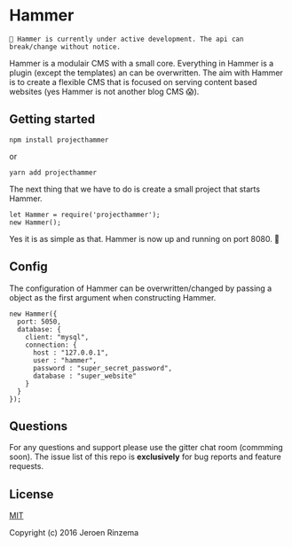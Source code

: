 # Hammer
```
🙏 Hammer is currently under active development. The api can break/change without notice.
```

Hammer is a modulair CMS with a small core. Everything in Hammer is a plugin (except the templates) an can be overwritten. The aim with Hammer is to create a flexible CMS that is focused on serving content based websites (yes Hammer is not another blog CMS 😱).

## Getting started

```
npm install projecthammer
```
or
```
yarn add projecthammer
```

The next thing that we have to do is create a small project that starts Hammer.

```
let Hammer = require('projecthammer');
new Hammer();
```

Yes it is as simple as that. Hammer is now up and running on port 8080. 🎉

## Config

The configuration of Hammer can be overwritten/changed by passing a object as the first argument when constructing Hammer.

```
new Hammer({
  port: 5050,
  database: {
    client: "mysql",
    connection: {
      host : "127.0.0.1",
      user : "hammer",
      password : "super_secret_password",
      database : "super_website"
    }
  }
});
```
## Questions
For any questions and support please use the gitter chat room (commming soon). The issue list of this repo is **exclusively** for bug reports and feature requests.

## License
[MIT](http://opensource.org/licenses/MIT)

Copyright (c) 2016 Jeroen Rinzema
